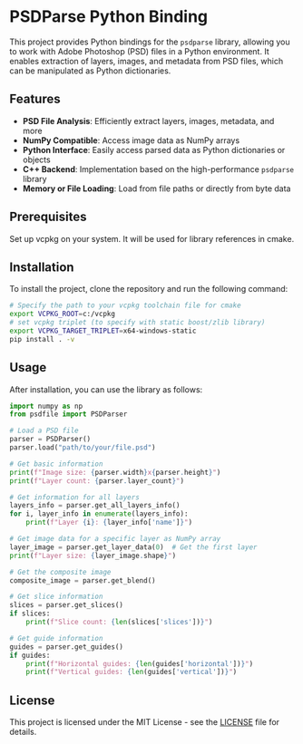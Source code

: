 # PSDParse Python Binding

This project provides Python bindings for the `psdparse` library, allowing you to work with Adobe Photoshop (PSD) files in a Python environment. It enables extraction of layers, images, and metadata from PSD files, which can be manipulated as Python dictionaries.

## Features

- **PSD File Analysis**: Efficiently extract layers, images, metadata, and more
- **NumPy Compatible**: Access image data as NumPy arrays
- **Python Interface**: Easily access parsed data as Python dictionaries or objects
- **C++ Backend**: Implementation based on the high-performance `psdparse` library
- **Memory or File Loading**: Load from file paths or directly from byte data

## Prerequisites

Set up vcpkg on your system. It will be used for library references in cmake.

## Installation

To install the project, clone the repository and run the following command:

```bash
# Specify the path to your vcpkg toolchain file for cmake
export VCPKG_ROOT=c:/vcpkg
# set vcpkg triplet (to specify with static boost/zlib library)
export VCPKG_TARGET_TRIPLET=x64-windows-static
pip install . -v
```

## Usage

After installation, you can use the library as follows:

```python
import numpy as np
from psdfile import PSDParser

# Load a PSD file
parser = PSDParser()
parser.load("path/to/your/file.psd")

# Get basic information
print(f"Image size: {parser.width}x{parser.height}")
print(f"Layer count: {parser.layer_count}")

# Get information for all layers
layers_info = parser.get_all_layers_info()
for i, layer_info in enumerate(layers_info):
    print(f"Layer {i}: {layer_info['name']}")

# Get image data for a specific layer as NumPy array
layer_image = parser.get_layer_data(0)  # Get the first layer
print(f"Layer size: {layer_image.shape}")

# Get the composite image
composite_image = parser.get_blend()

# Get slice information
slices = parser.get_slices()
if slices:
    print(f"Slice count: {len(slices['slices'])}")

# Get guide information
guides = parser.get_guides()
if guides:
    print(f"Horizontal guides: {len(guides['horizontal'])}")
    print(f"Vertical guides: {len(guides['vertical'])}")
```

## License

This project is licensed under the MIT License - see the [LICENSE](LICENSE) file for details. 
